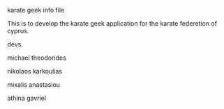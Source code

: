 karate geek info file

This is to develop the karate geek application for the karate federetion of cyprus.

devs.

michael theodorides

nikolaos karkoulias

mixalis anastasiou

athina gavriel


